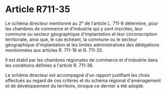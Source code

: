 # Article R711-35

Le schéma directeur mentionné au 2° de l'article L. 711-8 détermine, pour les chambres de commerce et d'industrie qui y sont inscrites, leur commune ou secteur géographique d'implantation et leur circonscription territoriale, ainsi que, le cas échéant, la commune ou le secteur géographique d'implantation et les limites administratives des délégations mentionnées aux articles R. 711-18 et R. 711-20.

Il est établi par les chambres régionales de commerce et d'industrie dans les conditions définies à l'article R. 711-36.

Le schéma directeur est accompagné d'un rapport justifiant les choix effectués au regard de ces critères et du schéma régional d'aménagement et de développement du territoire, lorsque ce dernier a été adopté.
